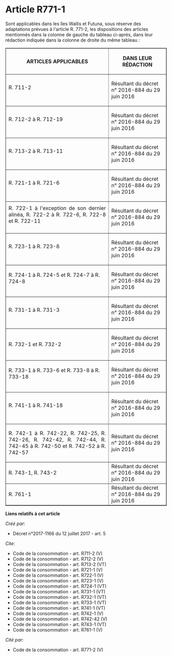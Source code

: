 # Article R771-1

Sont applicables dans les îles Wallis et Futuna, sous réserve des adaptations prévues à l'article R. 771-2, les dispositions
des articles mentionnés dans la colonne de gauche du tableau ci-après, dans leur rédaction indiquée dans la colonne de droite
du même tableau : 

<table border="1">
  <tbody>
    <tr>
      <th>

ARTICLES APPLICABLES </th>
      <th>

DANS LEUR RÉDACTION </th>
    </tr>
    <tr>
      <td align="left">
R. 711-2 
</td>
      <td align="left">

Résultant du décret n° 2016-884 du 29 juin 2016 </td>
    </tr>
    <tr>
      <td align="left">
R. 712-2 à R. 712-19 
</td>
      <td align="left">

Résultant du décret n° 2016-884 du 29 juin 2016 </td>
    </tr>
    <tr>
      <td align="left">
R. 713-2 à R. 713-11 
</td>
      <td align="left">

Résultant du décret n° 2016-884 du 29 juin 2016 </td>
    </tr>
    <tr>
      <td align="left">
R. 721-1 à R. 721-6 
</td>
      <td align="left">

Résultant du décret n° 2016-884 du 29 juin 2016 </td>
    </tr>
    <tr>
      <td align="justify">
R. 722-1 à l'exception de son dernier alinéa, R. 722-2 à R. 722-6, R. 722-8 et R. 722-11 
</td>
      <td align="left">

Résultant du décret n° 2016-884 du 29 juin 2016 </td>
    </tr>
    <tr>
      <td align="left">
R. 723-1 à R. 723-8 
</td>
      <td align="left">

Résultant du décret n° 2016-884 du 29 juin 2016 </td>
    </tr>
    <tr>
      <td align="left">
R. 724-1 à R. 724-5 et R. 724-7 à R. 724-8 
</td>
      <td align="left">

Résultant du décret n° 2016-884 du 29 juin 2016 </td>
    </tr>
    <tr>
      <td align="left">
R. 731-1 à R. 731-3 
</td>
      <td align="left">

Résultant du décret n° 2016-884 du 29 juin 2016 </td>
    </tr>
    <tr>
      <td align="left">
R. 732-1 et R. 732-2 </td>
      <td align="left">

Résultant du décret n° 2016-884 du 29 juin 2016 </td>
    </tr>
    <tr>
      <td align="left">
R. 733-1 à R. 733-6 et R. 733-8 à R. 733-18 
</td>
      <td align="left">

Résultant du décret n° 2016-884 du 29 juin 2016 </td>
    </tr>
    <tr>
      <td align="left">
R. 741-1 à R. 741-18 
</td>
      <td align="left">

Résultant du décret n° 2016-884 du 29 juin 2016 </td>
    </tr>
    <tr>
      <td align="justify">

R. 742-1 à R. 742-22, R. 742-25, R. 742-26, R. 742-42, R. 742-44, R. 742-45 à R. 742-50 et R. 742-52 à R. 742-57 

</td>
      <td align="left">Résultant du décret n° 2016-884 du 29 juin 2016 </td>
    </tr>
    <tr>
      <td align="left">

R. 743-1, R. 743-2 

</td>
      <td align="left">Résultant du décret n° 2016-884 du 29 juin 2016 </td>
    </tr>
    <tr>
      <td align="left">
R. 761-1
</td>
      <td align="left">Résultant du décret n° 2016-884 du 29 juin 2016</td>
    </tr>
  </tbody>
</table>

**Liens relatifs à cet article**

_Créé par_:

  - Décret n°2017-1166 du 12 juillet 2017 - art. 5

_Cite_:

  - Code de la consommation - art. R711-2 (V)
  - Code de la consommation - art. R712-2 (V)
  - Code de la consommation - art. R713-2 (VT)
  - Code de la consommation - art. R721-1 (V)
  - Code de la consommation - art. R722-1 (V)
  - Code de la consommation - art. R723-1 (V)
  - Code de la consommation - art. R724-1 (VT)
  - Code de la consommation - art. R731-1 (VT)
  - Code de la consommation - art. R732-1 (VT)
  - Code de la consommation - art. R733-1 (VT)
  - Code de la consommation - art. R741-1 (VT)
  - Code de la consommation - art. R742-1 (V)
  - Code de la consommation - art. R742-42 (V)
  - Code de la consommation - art. R743-1 (VT)
  - Code de la consommation - art. R761-1 (V)

_Cité par_:

  - Code de la consommation - art. R771-2 (V)
